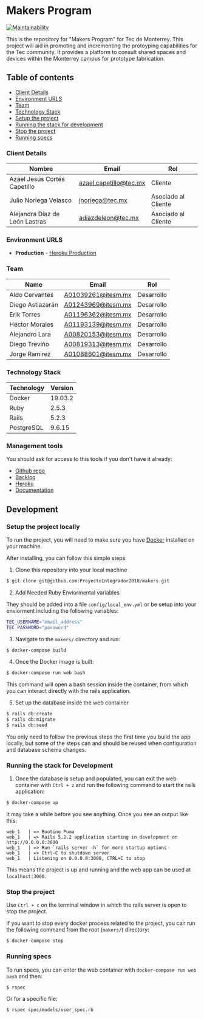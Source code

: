 # Makers Program

[![Maintainability](https://api.codeclimate.com/v1/badges/2c16e29a1eaf6d9f81f0/maintainability)](https://codeclimate.com/github/ProyectoIntegrador2018/makers/maintainability)

This is the repository for "Makers Program" for Tec de Monterrey. This project will aid in promoting and incrementing the protoyping capabilities for the Tec community. It provides a platform to consult shared spaces and devices within the Monterrey campus for prototype fabrication.

## Table of contents

* [Client Details](#client-details)
* [Environment URLS](#environment-urls)
* [Team](#team)
* [Technology Stack](#technology-stack)
* [Setup the project](#setup-the-project-locally)
* [Running the stack for development](#running-the-stack-for-development)
* [Stop the project](#stop-the-project)
* [Running specs](#running-specs)

### Client Details

| Nombre                         | Email                    | Rol                 |
| ------------------------------ | ------------------------ | ------------------- |
| Azael Jesús Cortés Capetillo   | azael.capetillo@tec.mx   | Cliente             |
| Julio Noriega Velasco          | jnoriega@tec.mx          | Asociado al Cliente |
| Alejandra Díaz de León Lastras | adiazdeleon@tec.mx       | Asociado al Cliente |


### Environment URLS

* **Production** - [Heroku Production](https://makersprogram.herokuapp.com/)

### Team

| Name                              | Email              | Rol        |
| --------------------------------- | ------------------ | ---------- |
| Aldo Cervantes                    | A01039261@itesm.mx | Desarrollo |
| Diego Astiazarán                  | A01243969@itesm.mx | Desarrollo |
| Erik Torres                       | A01196362@itesm.mx | Desarrollo |
| Héctor Morales                    | A01193139@itesm.mx | Desarrollo |
| Alejandro Lara                    | A00820153@itesm.mx | Desarrollo |
| Diego Treviño                     | A00819313@itesm.mx | Desarrollo |
| Jorge Ramirez                     | A01088601@itesm.mx | Desarrollo |

### Technology Stack
| Technology    | Version      |
| ------------- | -------------|
| Docker        | 19.03.2      |
| Ruby          | 2.5.3        |
| Rails         |  5.2.3       |
| PostgreSQL    |  9.6.15      |

### Management tools

You should ask for access to this tools if you don't have it already:

* [Github repo](https://github.com/ProyectoIntegrador2018/makers)
* [Backlog](https://github.com/ProyectoIntegrador2018/makers/projects)
* [Heroku](https://makersprogram.herokuapp.com/)
* [Documentation](https://drive.google.com/open?id=18KPPQ1VZwSyOb2UREPyWXmzGm2MxcWDy)

## Development

### Setup the project locally

To run the project, you will need to make sure you have [Docker](https://docker.com) installed on your machine.

After installing, you can follow this simple steps:

1. Clone this repository into your local machine

```bash
$ git clone git@github.com:ProyectoIntegrador2018/makers.git
```

2. Add Needed Ruby Enviormental variables

They should be added into a file `config/local_env.yml` or be setup into your enviorment including the following variables:
```bash
TEC_USERNAME="email_address"
TEC_PASSWORD="password"
```

3. Navigate to the `makers/` directory and run:

```bash
$ docker-compose build
```

4. Once the Docker image is built:

```bash
$ docker-compose run web bash
```

This command will open a bash session inside the container, from which you can interact directly with the rails application.

5. Set up the database inside the web container

```bash
$ rails db:create
$ rails db:migrate
$ rails db:seed
```

You only need to follow the previous steps the first time you build the app locally, but some of the steps can and should be reused when configuration and database schema changes.

### Running the stack for Development

1. Once the database is setup and populated, you can exit the web container with `Ctrl + z` and run the following command to start the rails application:

```bash
$ docker-compose up
```

It may take a while before you see anything. Once you see an output like this:

```
web_1   | => Booting Puma
web_1   | => Rails 5.2.2 application starting in development on http://0.0.0.0:3000
web_1   | => Run `rails server -h` for more startup options
web_1   | => Ctrl-C to shutdown server
web_1   | Listening on 0.0.0.0:3000, CTRL+C to stop
```

This means the project is up and running and the web app can be used at `localhost:3000`.

### Stop the project

Use `Ctrl + c` on the terminal window in which the rails server is open to stop the project.

If you want to stop every docker process related to the project, you can run the following command from the root (`makers/`) directory:

```bash
$ docker-compose stop
```

### Running specs

To run specs, you can enter the web container with `docker-compose run web bash` and then:

```bash
$ rspec
```

Or for a specific file:

```
$ rspec spec/models/user_spec.rb
```
